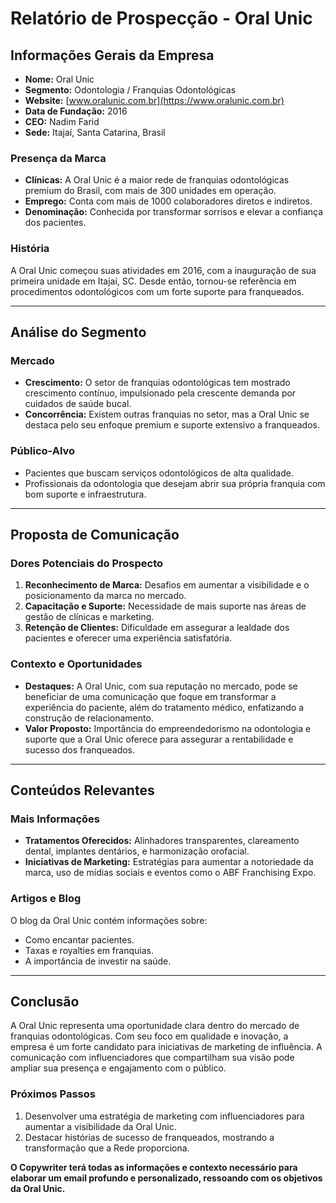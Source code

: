 # Relatório de Prospecção - Oral Unic

## Informações Gerais da Empresa
- **Nome:** Oral Unic
- **Segmento:** Odontologia / Franquias Odontológicas
- **Website:** [www.oralunic.com.br](https://www.oralunic.com.br)
- **Data de Fundação:** 2016
- **CEO:** Nadim Farid
- **Sede:** Itajaí, Santa Catarina, Brasil

### Presença da Marca
- **Clínicas:** A Oral Unic é a maior rede de franquias odontológicas premium do Brasil, com mais de 300 unidades em operação.
- **Emprego:** Conta com mais de 1000 colaboradores diretos e indiretos.
- **Denominação:** Conhecida por transformar sorrisos e elevar a confiança dos pacientes.

### História
A Oral Unic começou suas atividades em 2016, com a inauguração de sua primeira unidade em Itajaí, SC. Desde então, tornou-se referência em procedimentos odontológicos com um forte suporte para franqueados.

---

## Análise do Segmento

### Mercado
- **Crescimento:** O setor de franquias odontológicas tem mostrado crescimento contínuo, impulsionado pela crescente demanda por cuidados de saúde bucal.
- **Concorrência:** Existem outras franquias no setor, mas a Oral Unic se destaca pelo seu enfoque premium e suporte extensivo a franqueados.

### Público-Alvo
- Pacientes que buscam serviços odontológicos de alta qualidade.
- Profissionais da odontologia que desejam abrir sua própria franquia com bom suporte e infraestrutura.

---

## Proposta de Comunicação

### Dores Potenciais do Prospecto
1. **Reconhecimento de Marca:** Desafios em aumentar a visibilidade e o posicionamento da marca no mercado.
2. **Capacitação e Suporte:** Necessidade de mais suporte nas áreas de gestão de clínicas e marketing.
3. **Retenção de Clientes:** Dificuldade em assegurar a lealdade dos pacientes e oferecer uma experiência satisfatória.

### Contexto e Oportunidades
- **Destaques:** A Oral Unic, com sua reputação no mercado, pode se beneficiar de uma comunicação que foque em transformar a experiência do paciente, além do tratamento médico, enfatizando a construção de relacionamento.
- **Valor Proposto:** Importância do empreendedorismo na odontologia e suporte que a Oral Unic oferece para assegurar a rentabilidade e sucesso dos franqueados.

---

## Conteúdos Relevantes

### Mais Informações
- **Tratamentos Oferecidos:** Alinhadores transparentes, clareamento dental, implantes dentários, e harmonização orofacial.
- **Iniciativas de Marketing:** Estratégias para aumentar a notoriedade da marca, uso de mídias sociais e eventos como o ABF Franchising Expo.

### Artigos e Blog
O blog da Oral Unic contém informações sobre:
- Como encantar pacientes.
- Taxas e royalties em franquias.
- A importância de investir na saúde.

---

## Conclusão
A Oral Unic representa uma oportunidade clara dentro do mercado de franquias odontológicas. Com seu foco em qualidade e inovação, a empresa é um forte candidato para iniciativas de marketing de influência. A comunicação com influenciadores que compartilham sua visão pode ampliar sua presença e engajamento com o público.

### Próximos Passos
1. Desenvolver uma estratégia de marketing com influenciadores para aumentar a visibilidade da Oral Unic.
2. Destacar histórias de sucesso de franqueados, mostrando a transformação que a Rede proporciona.

**O Copywriter terá todas as informações e contexto necessário para elaborar um email profundo e personalizado, ressoando com os objetivos da Oral Unic.**
